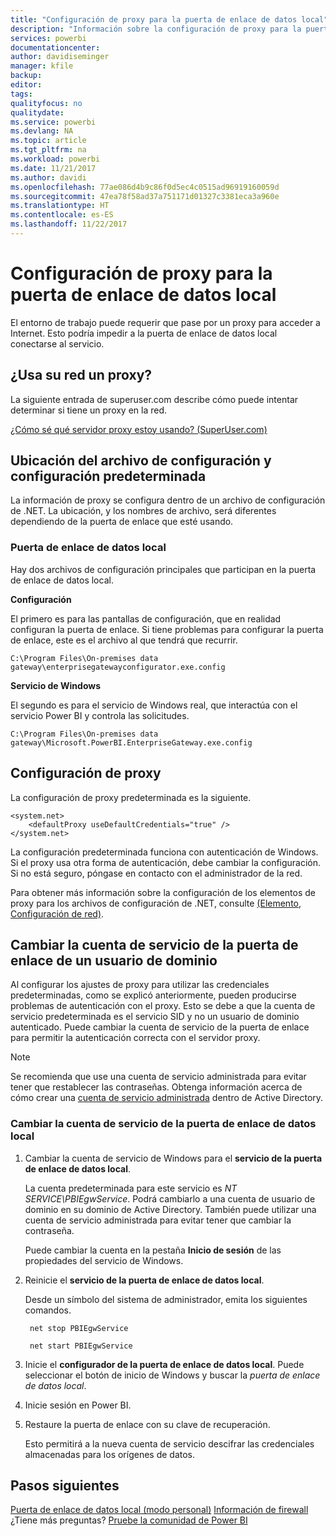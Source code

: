 ```yaml
---
title: "Configuración de proxy para la puerta de enlace de datos local"
description: "Información sobre la configuración de proxy para la puerta de enlace de datos local."
services: powerbi
documentationcenter: 
author: davidiseminger
manager: kfile
backup: 
editor: 
tags: 
qualityfocus: no
qualitydate: 
ms.service: powerbi
ms.devlang: NA
ms.topic: article
ms.tgt_pltfrm: na
ms.workload: powerbi
ms.date: 11/21/2017
ms.author: davidi
ms.openlocfilehash: 77ae086d4b9c86f0d5ec4c0515ad96919160059d
ms.sourcegitcommit: 47ea78f58ad37a751171d01327c3381eca3a960e
ms.translationtype: HT
ms.contentlocale: es-ES
ms.lasthandoff: 11/22/2017
---
```

# <a name="configuring-proxy-settings-for-the-on-premises-data-gateway"></a>Configuración de proxy para la puerta de enlace de datos local
El entorno de trabajo puede requerir que pase por un proxy para acceder a Internet. Esto podría impedir a la puerta de enlace de datos local conectarse al servicio.

## <a name="does-your-network-use-a-proxy"></a>¿Usa su red un proxy?
La siguiente entrada de superuser.com describe cómo puede intentar determinar si tiene un proxy en la red.

[¿Cómo sé qué servidor proxy estoy usando? (SuperUser.com)](https://superuser.com/questions/346372/how-do-i-know-what-proxy-server-im-using)

## <a name="configuration-file-location-and-default-configuration"></a>Ubicación del archivo de configuración y configuración predeterminada
La información de proxy se configura dentro de un archivo de configuración de .NET. La ubicación, y los nombres de archivo, será diferentes dependiendo de la puerta de enlace que esté usando.

### <a name="on-premises-data-gateway"></a>Puerta de enlace de datos local
Hay dos archivos de configuración principales que participan en la puerta de enlace de datos local.

**Configuración**

El primero es para las pantallas de configuración, que en realidad configuran la puerta de enlace. Si tiene problemas para configurar la puerta de enlace, este es el archivo al que tendrá que recurrir.

    C:\Program Files\On-premises data gateway\enterprisegatewayconfigurator.exe.config

**Servicio de Windows**

El segundo es para el servicio de Windows real, que interactúa con el servicio Power BI y controla las solicitudes.

    C:\Program Files\On-premises data gateway\Microsoft.PowerBI.EnterpriseGateway.exe.config

## <a name="configuring-proxy-settings"></a>Configuración de proxy
La configuración de proxy predeterminada es la siguiente.

    <system.net>
        <defaultProxy useDefaultCredentials="true" />
    </system.net>

La configuración predeterminada funciona con autenticación de Windows. Si el proxy usa otra forma de autenticación, debe cambiar la configuración. Si no está seguro, póngase en contacto con el administrador de la red.

Para obtener más información sobre la configuración de los elementos de proxy para los archivos de configuración de .NET, consulte [<defaultProxy> (Elemento, Configuración de red)](https://msdn.microsoft.com/library/kd3cf2ex.aspx).

## <a name="changing-the-gateway-service-account-to-a-domain-user"></a>Cambiar la cuenta de servicio de la puerta de enlace de un usuario de dominio
Al configurar los ajustes de proxy para utilizar las credenciales predeterminadas, como se explicó anteriormente, pueden producirse problemas de autenticación con el proxy. Esto se debe a que la cuenta de servicio predeterminada es el servicio SID y no un usuario de dominio autenticado. Puede cambiar la cuenta de servicio de la puerta de enlace para permitir la autenticación correcta con el servidor proxy.

> [!NOTE]
> Se recomienda que use una cuenta de servicio administrada para evitar tener que restablecer las contraseñas. Obtenga información acerca de cómo crear una [cuenta de servicio administrada](https://technet.microsoft.com/library/dd548356.aspx) dentro de Active Directory.
> 
> 

### <a name="change-the-on-premises-data-gateway-service-account"></a>Cambiar la cuenta de servicio de la puerta de enlace de datos local
1. Cambiar la cuenta de servicio de Windows para el **servicio de la puerta de enlace de datos local**.
   
    La cuenta predeterminada para este servicio es *NT SERVICE\PBIEgwService*. Podrá cambiarlo a una cuenta de usuario de dominio en su dominio de Active Directory. También puede utilizar una cuenta de servicio administrada para evitar tener que cambiar la contraseña.
   
    Puede cambiar la cuenta en la pestaña **Inicio de sesión** de las propiedades del servicio de Windows.
2. Reinicie el **servicio de la puerta de enlace de datos local**.
   
    Desde un símbolo del sistema de administrador, emita los siguientes comandos.
   
        net stop PBIEgwService
   
        net start PBIEgwService
3. Inicie el **configurador de la puerta de enlace de datos local**. Puede seleccionar el botón de inicio de Windows y buscar la *puerta de enlace de datos local*.
4. Inicie sesión en Power BI.
5. Restaure la puerta de enlace con su clave de recuperación.
   
    Esto permitirá a la nueva cuenta de servicio descifrar las credenciales almacenadas para los orígenes de datos.

## <a name="next-steps"></a>Pasos siguientes
[Puerta de enlace de datos local (modo personal)](service-gateway-personal-mode.md)
[Información de firewall](service-gateway-onprem-tshoot.md#firewall-or-proxy)  
¿Tiene más preguntas? [Pruebe la comunidad de Power BI](http://community.powerbi.com/)

